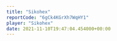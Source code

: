 ```yaml
---
title: "Sikohex"
reportCode: "6gCk4KGrXh7WqHY1"
player: "Sikohex"
date: 2021-11-10T19:47:04.454000+00:00
---
```

